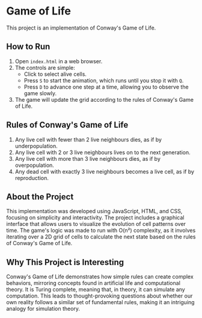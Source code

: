 # Game of Life

This project is an implementation of Conway's Game of Life.

## How to Run

1. Open `index.html` in a web browser.
2. The controls are simple:
    - Click to select alive cells.
    - Press `S` to start the animation, which runs until you stop it with `Q`.
    - Press `D` to advance one step at a time, allowing you to observe the game slowly.
3. The game will update the grid according to the rules of Conway's Game of Life.

## Rules of Conway's Game of Life

1. Any live cell with fewer than 2 live neighbours dies, as if by underpopulation.
2. Any live cell with 2 or 3 live neighbours lives on to the next generation.
3. Any live cell with more than 3 live neighbours dies, as if by overpopulation.
4. Any dead cell with exactly 3 live neighbours becomes a live cell, as if by reproduction.

## About the Project

This implementation was developed using JavaScript, HTML, and CSS, focusing on simplicity and interactivity. The project includes a graphical interface that allows users to visualize the evolution of cell patterns over time. The game's logic was made to run with O(n²) complexity, as it involves iterating over a 2D grid of cells to calculate the next state based on the rules of Conway's Game of Life.

## Why This Project is Interesting

Conway's Game of Life demonstrates how simple rules can create complex behaviors, mirroring concepts found in artificial life and computational theory. It is Turing complete, meaning that, in theory, it can simulate any computation. This leads to thought-provoking questions about whether our own reality follows a similar set of fundamental rules, making it an intriguing analogy for simulation theory.
